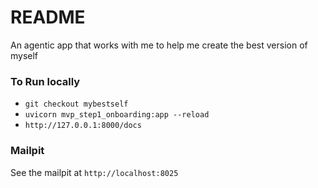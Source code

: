 # README
An agentic app that works with me to help me create the best version of myself 

###  To Run locally

* ```git checkout mybestself```
* ```uvicorn mvp_step1_onboarding:app --reload```
* ```http://127.0.0.1:8000/docs```

### Mailpit

See the mailpit at ```http://localhost:8025```



